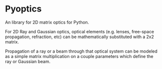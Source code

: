 # Pyoptics
An library for 2D matrix optics for Python.

For 2D Ray and Gaussian optics, optical elements (e.g. lenses, free-space propagation, refraction, etc) can be mathematically substituted with a 2x2 matrix.

Propagation of a ray or a beam through that optical system can be modeled as a simple matrix multiplication on a couple parameters which define the ray or Gaussian beam.
